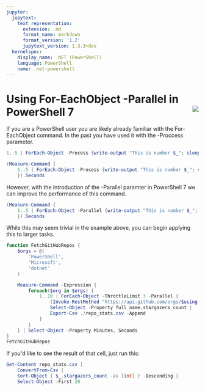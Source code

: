 ```yaml
---
jupyter:
  jupytext:
    text_representation:
      extension: .md
      format_name: markdown
      format_version: '1.2'
      jupytext_version: 1.3.3+dev
  kernelspec:
    display_name: .NET (PowerShell)
    language: PowerShell
    name: .net-powershell
---
```


# Using For-EachObject -Parallel in PowerShell 7 <img src="https://raw.githubusercontent.com/PowerShell/PowerShell/master/assets/Powershell_black_64.png" align="right"/>


If you are a PowerShell user you are likely already familiar with the For-EachObject command.
In the past you have used it with the -Proccess parameter.

```powershell
1..5 | ForEach-Object -Process {write-output "This is number $_"; sleep 1}
```

```powershell
(Measure-Command { 
    1..5 | ForEach-Object -Process {write-output "This is number $_"; sleep 1}
    }).Seconds
```

However, with the introduction of the -Parallel paramter in PowerShell 7 we can improve the performance of this command.

```powershell
(Measure-Command { 
    1..5 | ForEach-Object -Parallel {write-output "This is number $_"; sleep 1}
    }).Seconds
```

While this may seem trivial in the example above, you can begin applying this to larger tasks. 

```powershell
function FetchGitHubRepos {
    $orgs = @(
        'PowerShell',
        'Microsoft',
        'dotnet'
    )

    Measure-Command -Expression {
        foreach($org in $orgs) {
            1..10 | ForEach-Object -ThrottleLimit 3 -Parallel {
                (Invoke-RestMethod "https://api.github.com/orgs/$using:org/repos?page=$_") |
                Select-Object -Property full_name,stargazers_count |
                Export-Csv ./repo_stats.csv -Append
            }
        }
    } | Select-Object -Property Minutes, Seconds
}
FetchGitHubRepos
```

If you'd like to see the result of that cell, just run this:

```powershell
Get-Content repo_stats.csv |
    ConvertFrom-Csv |
    Sort-Object { $_.stargazers_count -as [int] } -Descending |
    Select-Object -First 20
```
